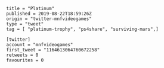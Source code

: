 ```
title = "Platinum"
published = 2019-08-22T18:59:26Z
origin = "twitter-mnfvideogames"
type = "tweet"
tag = [ "platinum-trophy", "ps4share", "surviving-mars",]

[twitter]
account = "mnfvideogames"
first_tweet = "1164613064760672258"
retweets = 0
favourites = 0
```

<p class='image'><img src='https://mnf.m17s.net/2019/08/22/ECmJaEyXUAAuP_G.jpg' alt=''></p>

